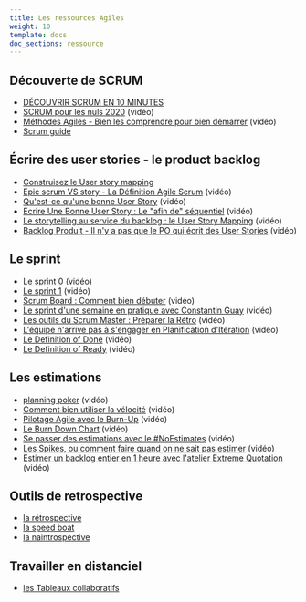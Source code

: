 ```yaml
---
title: Les ressources Agiles
weight: 10
template: docs
doc_sections: ressource
---
```


## Découverte de SCRUM

* [DÉCOUVRIR SCRUM EN 10 MINUTES](https://lachoseagile.wordpress.com/2012/03/26/decouvrir-scrum-en-10-minutes/)
* [SCRUM pour les nuls 2020](https://www.youtube.com/watch?v=kZx_vrMZxGk) (vidéo)
* [Méthodes Agiles - Bien les comprendre pour bien démarrer](https://www.youtube.com/watch?v=tsGZsv0f57M) (vidéo)
* [Scrum guide](https://www.scrumguides.org/docs/scrumguide/v2017/2017-Scrum-Guide-French.pdf)

## Écrire des user stories - le product backlog

* [Construisez le User story mapping](https://www.berejeb.com/2016/02/construisez-votre-user-story-map-en-5-etapes-faciles-une-autre-facon-de-representer-le-backlog-de-produit/)
* [Epic scrum VS story - La Définition Agile Scrum](https://www.youtube.com/watch?v=V6q07xgTEOw) (vidéo)
* [Qu'est-ce qu'une bonne User Story](https://www.youtube.com/watch?v=PO4vDYkezgY) (vidéo)
* [Écrire Une Bonne User Story : Le "afin de" séquentiel](https://www.youtube.com/watch?v=MH1eCVMXn_c) (vidéo)
* [Le storytelling au service du backlog : le User Story Mapping](https://www.youtube.com/watch?v=dvnU_R0mu98) (vidéo)
* [Backlog Produit - Il n'y a pas que le PO qui écrit des User Stories](https://www.youtube.com/watch?v=nEzWDCtwe7w) (vidéo)

## Le sprint

* [Le sprint 0](https://www.youtube.com/watch?v=FjoO4A0x7-0) (vidéo)
* [Le sprint 1](https://www.youtube.com/watch?v=Gh-lU79kK2U&list=PLxTb_ZC4kmrQM2s2BTynZ3WShJhDBh57L&index=8) (vidéo)
* [Scrum Board : Comment bien débuter](https://www.youtube.com/watch?v=8zw8dh_O1Xs) (vidéo)
* [Le sprint d'une semaine en pratique avec Constantin Guay](https://www.youtube.com/watch?v=qMG6y4N-uCY) (vidéo)
* [Les outils du Scrum Master : Préparer la Rétro](https://www.youtube.com/watch?v=WAkEMoqV5CI) (vidéo)
* [L'équipe n'arrive pas à s'engager en Planification d'Itération](https://www.youtube.com/watch?v=xLa_-ute5TU) (vidéo)
* [Le Definition of Done](https://www.youtube.com/watch?v=d6MVJojkuPE) (vidéo)
* [Le Definition of Ready](https://www.youtube.com/watch?v=C9XoZQdnKbA) (vidéo)

## Les estimations

* [planning poker](https://www.youtube.com/watch?v=NZxcqei5qIE) (vidéo)
* [Comment bien utiliser la vélocité](https://www.youtube.com/watch?v=JcpWqm23-qA) (vidéo)
* [Pilotage Agile avec le Burn-Up](https://www.youtube.com/watch?v=fQNXa6BroSA) (vidéo)
* [Le Burn Down Chart](https://www.youtube.com/watch?v=kicIINwuPuI) (vidéo)
* [Se passer des estimations avec le #NoEstimates](https://www.youtube.com/watch?v=AWYLtDJCiLs) (vidéo)
* [Les Spikes, ou comment faire quand on ne sait pas estimer](https://www.youtube.com/watch?v=SggDXZbNeFI) (vidéo)
* [Estimer un backlog entier en 1 heure avec l'atelier Extreme Quotation](https://www.youtube.com/watch?v=3kzJARYetFU) (vidéo)

## Outils de retrospective

* [la rétrospective](https://atelier-collaboratif.com/faire-le-bilan.php)
* [la speed boat](https://coach-agile.com/speed-boat/)
* [la naintrospective](https://coach-agile.com/2014/02/osez-la-naintrospective/)

## Travailler en distanciel

* [les Tableaux collaboratifs](https://metroretro.io/)
